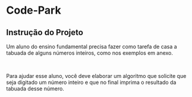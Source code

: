 # Code-Park

## Instrução do Projeto

Um aluno do ensino fundamental precisa fazer como tarefa de casa a tabuada de alguns números inteiros, como nos exemplos em anexo.

<br>

Para ajudar esse aluno, você deve elaborar um algoritmo que solicite que seja digitado um número inteiro e que no final imprima o resultado da tabuada desse número.
